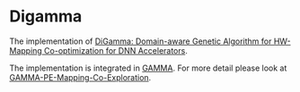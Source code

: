 # Digamma
The implementation of [DiGamma: Domain-aware Genetic Algorithm for HW-Mapping Co-optimization for DNN Accelerators](https://arxiv.org/pdf/2201.11220.pdf).

The implementation is integrated in [GAMMA](https://github.com/maestro-project/gamma). For more detail please look at [GAMMA-PE-Mapping-Co-Exploration](https://github.com/maestro-project/gamma/tree/master/src/GAMMA/#advanced-usage-pe-mapping-co-exploration).
